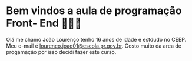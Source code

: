 # Bem vindos a aula de programação Front- End 🧙🏿‍♂️
Olá me chamo João Lourenço tenho 16 anos de idade e estdudo no CEEP.
Meu e-mail é lourenco.joao01@escola.pr.gov.br.
Gosto muito da area de progamação por isso decidi fazer este curso.
